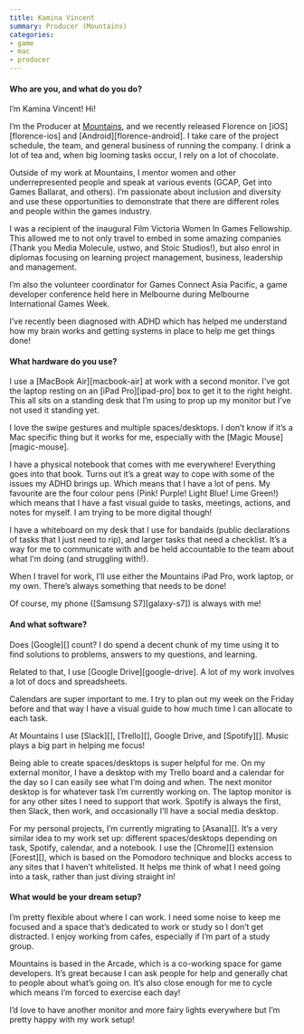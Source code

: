 ```yaml
---
title: Kamina Vincent
summary: Producer (Mountains)
categories:
- game
- mac
- producer
---
```


#### Who are you, and what do you do?

I’m Kamina Vincent! Hi! 

I’m the Producer at [Mountains](http://mountains.studio/ "A game studio in Melbourne."), and we recently released Florence on [iOS][florence-ios] and [Android][florence-android]. I take care of the project schedule, the team, and general business of running the company. I drink a lot of tea and, when big looming tasks occur, I rely on a lot of chocolate.

Outside of my work at Mountains, I mentor women and other underrepresented people and speak at various events (GCAP, Get into Games Ballarat, and others). I’m passionate about inclusion and diversity and use these opportunities to demonstrate that there are different roles and people within the games industry. 

I was a recipient of the inaugural Film Victoria Women In Games Fellowship. This allowed me to not 
only travel to embed in some amazing companies (Thank you Media Molecule, ustwo, and Stoic Studios!), but also enrol in diplomas focusing on learning project management, business, leadership and management. 

I’m also the volunteer coordinator for Games Connect Asia Pacific, a game developer conference held here in Melbourne during Melbourne International Games Week. 

I’ve recently been diagnosed with ADHD which has helped me understand how my brain works and getting systems in place to help me get things done! 

#### What hardware do you use?

I use a [MacBook Air][macbook-air] at work with a second monitor. I’ve got the laptop resting on an [iPad Pro][ipad-pro] box to get it to the right height. This all sits on a standing desk that I’m using to prop up my monitor but I’ve not used it standing yet. 

I love the swipe gestures and multiple spaces/desktops. I don’t know if it’s a Mac specific thing but it works for me, especially with the [Magic Mouse][magic-mouse]. 

I have a physical notebook that comes with me everywhere! Everything goes into that book. Turns out it’s a great way to cope with some of the issues my ADHD brings up. Which means that I have a lot of pens. My favourite are the four colour pens (Pink! Purple! Light Blue! Lime Green!) which means that I have a fast visual guide to tasks, meetings, actions, and notes for myself. I am trying to be more digital though!

I have a whiteboard on my desk that I use for bandaids (public declarations of tasks that I just need to rip), and larger tasks that need a checklist. It’s a way for me to communicate with and be held accountable to the team about what I’m doing (and struggling with!). 

When I travel for work, I’ll use either the Mountains iPad Pro, work laptop, or my own. There’s always something that needs to be done!

Of course, my phone ([Samsung S7][galaxy-s7]) is always with me!

#### And what software?

Does [Google][] count? I do spend a decent chunk of my time using it to find solutions to problems, answers to my questions, and learning. 

Related to that, I use [Google Drive][google-drive]. A lot of my work involves a lot of docs and spreadsheets.

Calendars are super important to me. I try to plan out my week on the Friday before and that way I have a visual guide to how much time I can allocate to each task. 

At Mountains I use [Slack][], [Trello][], Google Drive, and [Spotify][]. Music plays a big part in helping me focus!

Being able to create spaces/desktops is super helpful for me. On my external monitor, I have a desktop with my Trello board and a calendar for the day so I can easily see what I’m doing and when. The next monitor desktop is for whatever task I’m currently working on. The laptop monitor is for any other sites I need to support that work. Spotify is always the first, then Slack, then work, and occasionally I’ll have a social media desktop. 

For my personal projects, I’m currently migrating to [Asana][]. It’s a very similar idea to my work set up: different spaces/desktops depending on task, Spotify, calendar, and a notebook. I use the [Chrome][] extension [Forest][], which is based on the Pomodoro technique and blocks access to any sites that I haven’t whitelisted. It helps me think of what I need going into a task, rather than just diving straight in! 

#### What would be your dream setup?

I’m pretty flexible about where I can work. I need some noise to keep me focused and a space that’s dedicated to work or study so I don’t get distracted. I enjoy working from cafes, especially if I’m part of a study group.

Mountains is based in the Arcade, which is a co-working space for game developers. It’s great because I can ask people for help and generally chat to people about what’s going on. It’s also close enough for me to cycle which means I’m forced to exercise each day! 

I’d love to have another monitor and more fairy lights everywhere but I’m pretty happy with my work setup! 

